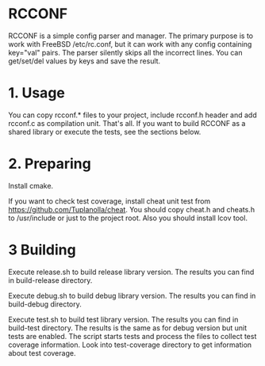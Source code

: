 # RCCONF

RCCONF is a simple config parser and manager. The primary purpose is
to work with FreeBSD /etc/rc.conf, but it can work with any config
containing key="val" pairs. The parser silently skips all the incorrect
lines. You can get/set/del values by keys and save the result.

# 1. Usage
You can copy rcconf.* files to your project, include rcconf.h header and
add rcconf.c as compilation unit. That's all. If you want to build RCCONF
as a shared library or execute the tests, see the sections below.

# 2. Preparing
Install cmake.

If you want to check test coverage, install cheat unit test from
https://github.com/Tuplanolla/cheat. You should copy cheat.h and cheats.h
to /usr/include or just to the project root. Also you should install lcov
tool.

# 3 Building
Execute release.sh to build release library version. The results you can
find in build-release directory.

Execute debug.sh to build debug library version. The results you can find
in build-debug directory.

Execute test.sh to build test library version. The results you can find
in build-test directory. The results is the same as for debug version but
unit tests are enabled. The script starts tests and process the files to
collect test coverage information. Look into test-coverage directory to
get information about test coverage.

